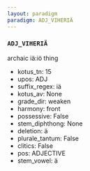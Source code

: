 ```yaml
---
layout: paradigm
paradigm: ADJ_VIHERIÄ
---
```

### ` ADJ_VIHERIÄ `

archaic iä:iö thing
* kotus_tn: 15
* upos: ADJ
* suffix_regex: iä
* kotus_av: None
* grade_dir: weaken
* harmony: front
* possessive: False
* stem_diphthong: None
* deletion: ä
* plurale_tantum: False
* clitics: False
* pos: ADJECTIVE
* stem_vowel: ä
